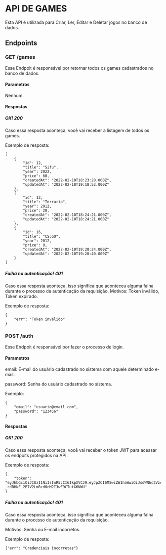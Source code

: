 # API DE GAMES
Esta API é utilizada para Criar, Ler, Editar e Deletar jogos no banco de dados.
## Endpoints
### GET /games
Esse Endpoit é responsável por retornar todos os games cadastrados no banco de dados.
#### Parametros
Nenhum.
#### Respostas
##### OK! 200
Caso essa resposta aconteça, você vai receber a listagem de todos os games. 

Exemplo de resposta:
```
[
    {
        "id": 12,
        "title": "Sifu",
        "year": 2022,
        "price": 60,
        "createdAt": "2022-02-10T18:23:20.000Z",
        "updatedAt": "2022-02-10T19:18:52.000Z"
    },
    {
        "id": 13,
        "title": "Terraria",
        "year": 2012,
        "price": 20,
        "createdAt": "2022-02-10T18:24:21.000Z",
        "updatedAt": "2022-02-10T18:24:21.000Z"
    },
    {
        "id": 16,
        "title": "CS:GO",
        "year": 2012,
        "price": 0,
        "createdAt": "2022-02-10T19:20:24.000Z",
        "updatedAt": "2022-02-10T19:20:40.000Z"
    }
]
```

##### Falha na autenticação! 401
Caso essa resposta aconteça, isso significa que aconteceu alguma falha durante o processo de autenticação da requisição. Motivos: Token inválido, Token expirado.

Exemplo de resposta:
```
{
    "err": "Token inválido"
}
```



### POST /auth
Esse Endpoit é responsável por fazer o processo de login.
#### Parametros
email: E-mail do usuário cadastrado no sistema com aquele determinado e-mail.

password: Senha do usuário cadastrado no sistema.

Exemplo:
```
{
    "email": "usuario@email.com",
    "password": "123456"
}
```
#### Respostas
##### OK! 200
Caso essa resposta aconteça, você vai receber o token JWT para acessar os endpoits protegidos na API. 

Exemplo de resposta:
```
{
    "token": "eyJhbGciOiJIUzI1NiIsInR5cCI6IkpXVCJ9.eyJpZCI6MSwiZW1haWwiOiJsdWNhc2VzcGFzc2luaUBob3RtYWlsLmNvbSIsImlhdCI6MTY0NTMzNDk0MSwiZXhwIjoxNjQ1NTA3NzQxfQ._91L5A-_cdBHNE_2B7V2LmRcd6cM2I3wF9CTutX6NWU"
}
```

##### Falha na autenticação! 401
Caso essa resposta aconteça, isso significa que aconteceu alguma falha durante o processo de autenticação da requisição. 

Motivos: Senha ou E-mail incorretos.

Exemplo de resposta:
```
{"err": "Credenciais incorretas"}
```
